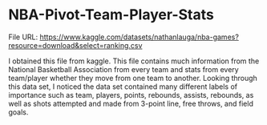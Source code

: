 # NBA-Pivot-Team-Player-Stats


File URL: https://www.kaggle.com/datasets/nathanlauga/nba-games?resource=download&select=ranking.csv

  I obtained this file from kaggle. This file contains much information from the National Basketball Association from every team and stats from every team/player whether they move from one team to another. Looking through this data set, I noticed the data set contained many different labels of importance such as team, players, points, rebounds, assists, rebounds, as well as shots attempted and made from 3-point line, free throws, and field goals.
